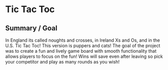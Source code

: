 # Tic Tac Toc

## Summary / Goal
In England its called noughts and crosses, in Ireland Xs and Os, and in the U.S. Tic Tac Toc! This version is puppers and cats! The goal of the project was to create a fun and lively game board with smooth functionality that allows players to focus on the fun! Wins will save even after leaving so pick your competitor and play as many rounds as you wish!
